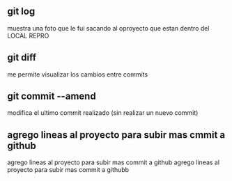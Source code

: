 ## git log
muestra una foto que le fui sacando al oproyecto que estan dentro del LOCAL REPRO

## git diff
me permite visualizar los cambios entre commits

## git commit --amend
modifica el ultimo commit realizado (sin realizar un nuevo commit)

## agrego lineas al proyecto para subir mas cmmit a github
agrego lineas al proyecto para subir mas commit a github
agrego lineas al proyecto para subir mas commit a githubb
